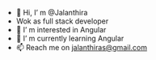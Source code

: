 - 👋 Hi, I’ m @Jalanthira
- Wok as full stack developer
- 👀 I’ m interested in Angular
- 🌱 I’ m currently learning Angular 
- 📫 Reach me on jalanthiras@gmail.com


